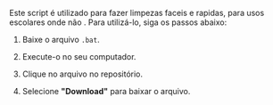 
Este script é utilizado para fazer limpezas faceis e rapidas, para usos escolares onde não . Para utilizá-lo, siga os passos abaixo:

1. Baixe o arquivo `.bat`.
2. Execute-o no seu computador.

1. Clique no arquivo no repositório.
2. Selecione **"Download"** para baixar o arquivo.
